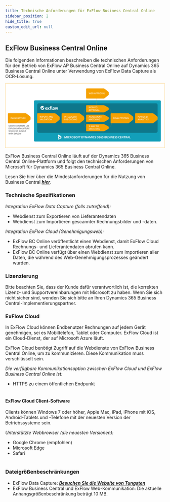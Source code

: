 ```yaml
---
title: Technische Anforderungen für ExFlow Business Central Online
sidebar_position: 2
hide_title: true
custom_edit_url: null
---
```

## ExFlow Business Central Online

Die folgenden Informationen beschreiben die technischen Anforderungen für den Betrieb von ExFlow AP Business Central Online auf Dynamics 365 Business Central Online unter Verwendung von ExFlow Data Capture als OCR-Lösung.

![Technische Anforderungen für ExFlow Business Central Online](../../images/technical-requirements-for-exflow-001.png)

ExFlow Business Central Online läuft auf der Dynamics 365 Business Central Online-Plattform und folgt den technischen Anforderungen von Microsoft für Dynamics 365 Business Central Online.

Lesen Sie hier über die Mindestanforderungen für die Nutzung von Business Central [***hier***](https://docs.microsoft.com/en-us/dynamics365/business-central/product-requirements).<br/>

### Technische Spezifikationen

*Integration ExFlow Data Capture (falls zutreffend):*<br/>
* Webdienst zum Exportieren von Lieferantendaten<br/>
* Webdienst zum Importieren gescannter Rechnungsbilder und -daten.<br/>

*Integration ExFlow Cloud (Genehmigungsweb):*<br/>
* ExFlow BC Online veröffentlicht einen Webdienst, damit ExFlow Cloud Rechnungs- und Lieferantendaten abrufen kann.<br/>
* ExFlow BC Online verfügt über einen Webdienst zum Importieren aller Daten, die während des Web-Genehmigungsprozesses geändert wurden.<br/>

### Lizenzierung
Bitte beachten Sie, dass der Kunde dafür verantwortlich ist, die korrekten Lizenz- und Supportvereinbarungen mit Microsoft zu haben. Wenn Sie sich nicht sicher sind, wenden Sie sich bitte an Ihren Dynamics 365 Business Central-Implementierungspartner.<br/>

### ExFlow Cloud
In ExFlow Cloud können Endbenutzer Rechnungen auf jedem Gerät genehmigen, sei es Mobiltelefon, Tablet oder Computer. ExFlow Cloud ist ein Cloud-Dienst, der auf Microsoft Azure läuft.

ExFlow Cloud benötigt Zugriff auf die Webdienste von ExFlow Business Central Online, um zu kommunizieren. Diese Kommunikation muss verschlüsselt sein.

*Die verfügbare Kommunikationsoption zwischen ExFlow Cloud und ExFlow Business Central Online ist:*
* HTTPS zu einem öffentlichen Endpunkt <br/><br/>

#### ExFlow Cloud Client-Software
Clients können Windows 7 oder höher, Apple Mac, iPad, iPhone mit iOS, Android-Tablets und -Telefone mit der neuesten Version der Betriebssysteme sein.<br/>

*Unterstützte Webbrowser (die neuesten Versionen):*<br/>
* Google Chrome (empfohlen)<br/>
* Microsoft Edge<br/>
* Safari<br/><br/>

### Dateigrößenbeschränkungen

* ExFlow Data Capture: [***Besuchen Sie die Website von Tungsten***](https://docs.readsoftonline.com/help/eng/partner/reference/c_system_limitations.html)<br/>
* ExFlow Business Central und ExFlow Web-Kommunikation: Die aktuelle Anhangsgrößenbeschränkung beträgt 10 MB.

